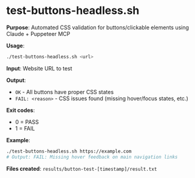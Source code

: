 # test-buttons-headless.sh

**Purpose**: Automated CSS validation for buttons/clickable elements using Claude + Puppeteer MCP

**Usage**: 
```bash
./test-buttons-headless.sh <url>
```

**Input**: Website URL to test

**Output**: 
- `OK` - All buttons have proper CSS states
- `FAIL: <reason>` - CSS issues found (missing hover/focus states, etc.)

**Exit codes**: 
- 0 = PASS
- 1 = FAIL

**Example**:
```bash
./test-buttons-headless.sh https://example.com
# Output: FAIL: Missing hover feedback on main navigation links
```

**Files created**: `results/button-test-[timestamp]/result.txt`